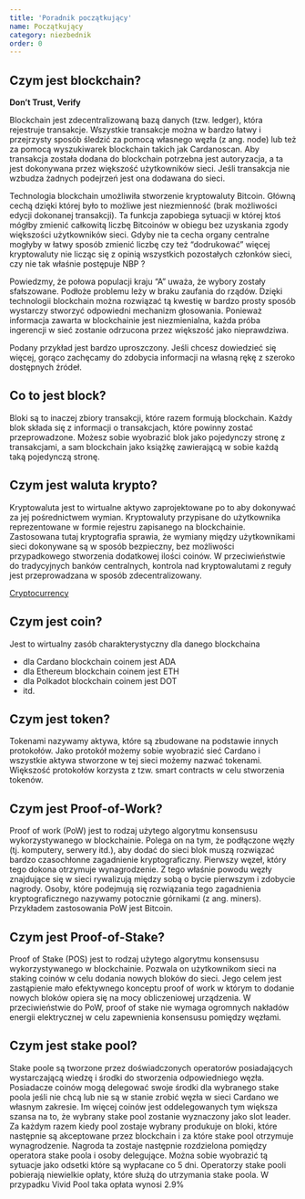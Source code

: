 ```yaml
---
title: 'Poradnik początkujący'
name: Początkujący
category: niezbednik
order: 0
---
```


## Czym jest blockchain?

**Don’t Trust, Verify**

Blockchain jest zdecentralizowaną bazą danych (tzw. ledger), która rejestruje transakcje. Wszystkie transakcje można w bardzo łatwy i przejrzysty sposób śledzić za pomocą własnego węzła (z ang. node) lub też za pomocą wyszukiwarek blockchain takich jak Cardanoscan. Aby transakcja została dodana do blockchain potrzebna jest autoryzacja, a ta jest dokonywana przez większość użytkowników sieci. Jeśli transakcja nie wzbudza żadnych podejrzeń jest ona dodawana do sieci. 

Technologia blockchain umożliwiła stworzenie kryptowaluty Bitcoin. Główną cechą dzięki której było to możliwe jest niezmienność (brak możliwości edycji dokonanej transakcji). Ta funkcja zapobiega sytuacji w której ktoś mógłby zmienić całkowitą liczbę Bitcoinów w obiegu bez uzyskania zgody większości użytkowników sieci. Gdyby nie ta cecha organy centralne mogłyby w łatwy sposób zmienić liczbę czy też “dodrukować” więcej kryptowaluty nie licząc się z opinią wszystkich pozostałych członków sieci, czy nie tak właśnie postępuje NBP ?

Powiedzmy, że połowa populacji kraju “A” uważa, że wybory zostały sfałszowane. Podłoże problemu leży w braku zaufania do rządów. Dzięki technologii blockchain można rozwiązać tą kwestię w bardzo prosty sposób wystarczy stworzyć odpowiedni mechanizm głosowania. Ponieważ informacja zawarta w blockchainie jest niezmienialna, każda próba ingerencji w sieć zostanie odrzucona przez większość jako nieprawdziwa.

Podany przykład jest bardzo uproszczony. Jeśli chcesz dowiedzieć się więcej, gorąco zachęcamy do zdobycia informacji na własną rękę z szeroko dostępnych źródeł.

## Co to jest block?

Bloki są to inaczej zbiory transakcji, które razem formują blockchain. Każdy blok składa się z informacji o transakcjach, które powinny zostać przeprowadzone. Możesz sobie wyobrazić blok jako pojedynczy stronę z transakcjami, a sam blockchain jako książkę zawierającą w sobie każdą taką pojedynczą stronę. 

## Czym jest waluta krypto?

Kryptowaluta jest to wirtualne aktywo zaprojektowane po to aby dokonywać za jej pośrednictwem wymian. Kryptowaluty przypisane do użytkownika reprezentowane w formie rejestru zapisanego na blockchainie. Zastosowana tutaj kryptografia sprawia, że wymiany między użytkownikami sieci dokonywane są w sposób bezpieczny, bez możliwości przypadkowego stworzenia dodatkowej ilości coinów. W przeciwieństwie do tradycyjnych banków centralnych, kontrola nad kryptowalutami z reguły jest przeprowadzana w sposób zdecentralizowany.

[Cryptocurrency](https://pl.wikipedia.org/wiki/Kryptowaluta)

## Czym jest coin?
Jest to wirtualny zasób charakterystyczny dla danego blockchaina
- dla Cardano blockchain coinem jest ADA
- dla Ethereum blockchain coinem jest ETH
- dla Polkadot blockchain coinem jest DOT
- itd.

## Czym jest token?

Tokenami nazywamy aktywa, które są zbudowane na podstawie innych protokołów. Jako protokół możemy sobie wyobrazić sieć Cardano i wszystkie aktywa stworzone w tej sieci możemy nazwać tokenami. Większość protokołów korzysta z tzw. smart contracts w celu stworzenia tokenów.

## Czym jest Proof-of-Work?

Proof of work (PoW) jest to rodzaj użytego algorytmu konsensusu wykorzystywanego w blockchainie. Polega on na tym, że podłączone węzły (tj. komputery, serwery itd.), aby dodać do sieci blok muszą rozwiązać bardzo czasochłonne zagadnienie kryptograficzny. Pierwszy węzeł, który tego dokona otrzymuje wynagrodzenie. Z tego właśnie powodu węzły znajdujące się w sieci rywalizują między sobą o bycie pierwszym i zdobycie nagrody. Osoby, które podejmują się rozwiązania tego zagadnienia kryptograficznego nazywamy potocznie górnikami (z ang. miners). Przykładem zastosowania PoW jest Bitcoin.

## Czym jest Proof-of-Stake?

Proof of Stake (POS) jest to rodzaj użytego algorytmu konsensusu wykorzystywanego w blockchainie. Pozwala on użytkownikom sieci na staking coinów w celu dodania nowych bloków do sieci. Jego celem jest zastąpienie mało efektywnego konceptu proof of work w którym to dodanie nowych bloków opiera się na mocy obliczeniowej urządzenia. W przeciwieństwie do PoW, proof of stake nie wymaga ogromnych nakładów energii elektrycznej w celu zapewnienia konsensusu pomiędzy węzłami. 

## Czym jest stake pool?

Stake poole są tworzone przez doświadczonych operatorów posiadających wystarczającą wiedzę i środki do stworzenia odpowiedniego węzła. Posiadacze coinów mogą delegować swoje środki dla wybranego stake poola jeśli nie chcą lub nie są w stanie zrobić węzła w sieci Cardano we własnym zakresie.
Im więcej coinów jest oddelegowanych tym większa szansa na to, że wybrany stake pool zostanie wyznaczony jako slot leader. Za każdym razem kiedy pool zostaje wybrany produkuje on bloki, które następnie są akceptowane przez blockchain i za które stake pool otrzymuje wynagrodzenie. Nagroda ta zostaje następnie rozdzielona pomiędzy operatora stake poola i osoby delegujące. Można sobie wyobrazić tą sytuacje jako odsetki które są wypłacane co 5 dni. 
Operatorzy stake pooli pobierają niewielkie opłaty, które służą do utrzymania stake poola. W przypadku Vivid Pool taka opłata wynosi 2.9% 